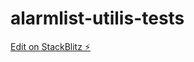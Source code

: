 # alarmlist-utilis-tests

[Edit on StackBlitz ⚡️](https://stackblitz.com/edit/alarmlist-utilis-tests)